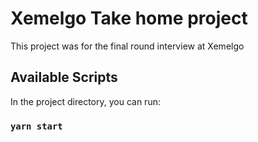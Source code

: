 # Xemelgo Take home project

This project was for the final round interview at Xemelgo

## Available Scripts

In the project directory, you can run:

### `yarn start`
